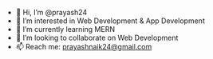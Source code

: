 - 👋 Hi, I’m @prayash24
- 👀 I’m interested in Web Development & App Development
- 🌱 I’m currently learning MERN
- 💞️ I’m looking to collaborate on Web Development
- 📫 Reach me: prayashnaik24@gmail.com

<!---
prayash24/prayash24 is a ✨ special ✨ repository because its `README.md` (this file) appears on your GitHub profile.
You can click the Preview link to take a look at your changes.
--->
